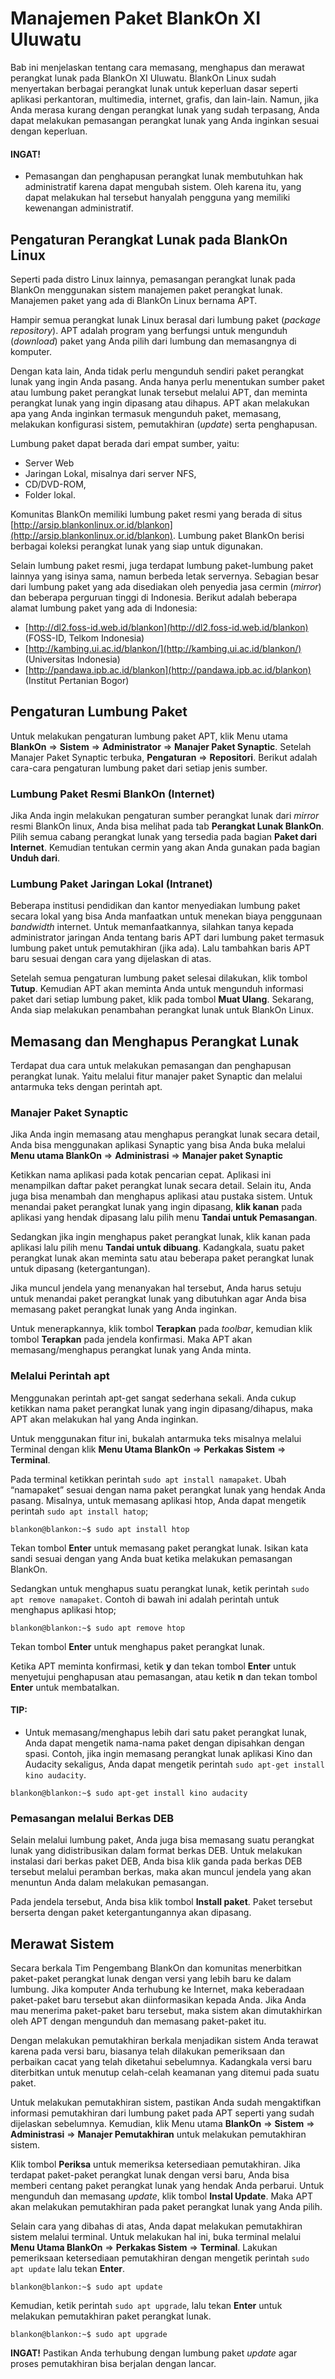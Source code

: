 # Manajemen Paket BlankOn XI Uluwatu

Bab ini menjelaskan tentang cara memasang, menghapus dan merawat perangkat lunak pada BlankOn XI Uluwatu. BlankOn Linux sudah menyertakan berbagai perangkat lunak untuk keperluan dasar seperti aplikasi perkantoran, multimedia, internet, grafis, dan lain-lain. Namun, jika Anda merasa kurang dengan perangkat lunak yang sudah terpasang, Anda dapat melakukan pemasangan perangkat lunak yang Anda inginkan sesuai dengan keperluan.

#### INGAT!
  * Pemasangan dan penghapusan perangkat lunak membutuhkan hak administratif karena dapat mengubah sistem. Oleh karena itu, yang dapat melakukan hal tersebut hanyalah pengguna yang memiliki kewenangan administratif.

## Pengaturan Perangkat Lunak pada BlankOn Linux
Seperti pada distro Linux lainnya, pemasangan perangkat lunak pada BlankOn menggunakan sistem manajemen paket perangkat lunak. Manajemen paket yang ada di BlankOn Linux bernama APT.

Hampir semua perangkat lunak Linux berasal dari lumbung paket (*package repository*). APT adalah program yang berfungsi untuk mengunduh (*download*) paket yang Anda pilih dari lumbung dan memasangnya di komputer.

Dengan kata lain, Anda tidak perlu mengunduh sendiri paket perangkat lunak yang ingin Anda pasang. Anda hanya perlu menentukan sumber paket atau lumbung paket perangkat lunak tersebut melalui APT, dan meminta perangkat lunak yang ingin dipasang atau dihapus. APT akan melakukan apa yang Anda inginkan termasuk mengunduh paket, memasang, melakukan konfigurasi sistem, pemutakhiran (*update*) serta penghapusan.

Lumbung paket dapat berada dari empat sumber, yaitu:
  * Server Web
  * Jaringan Lokal, misalnya dari server NFS, 
  * CD/DVD-ROM,
  * Folder lokal.

Komunitas BlankOn memiliki lumbung paket resmi yang berada di situs [http://arsip.blankonlinux.or.id/blankon](http://arsip.blankonlinux.or.id/blankon). Lumbung paket BlankOn berisi berbagai koleksi perangkat lunak yang siap untuk digunakan.

Selain lumbung paket resmi, juga terdapat lumbung paket-lumbung paket lainnya yang isinya sama, namun berbeda letak servernya. Sebagian besar dari lumbung paket yang ada disediakan oleh penyedia jasa cermin (*mirror*) dan beberapa perguruan tinggi di Indonesia. Berikut adalah beberapa alamat lumbung paket yang ada di Indonesia:

  * [http://dl2.foss-id.web.id/blankon](http://dl2.foss-id.web.id/blankon) (FOSS-ID, Telkom Indonesia)
  * [http://kambing.ui.ac.id/blankon/](http://kambing.ui.ac.id/blankon/) (Universitas Indonesia)
  * [http://pandawa.ipb.ac.id/blankon](http://pandawa.ipb.ac.id/blankon) (Institut Pertanian Bogor)

## Pengaturan Lumbung Paket

Untuk melakukan pengaturan lumbung paket APT, klik Menu utama **BlankOn** => **Sistem** => **Administrator** => **Manajer Paket Synaptic**. Setelah Manajer Paket Synaptic terbuka, **Pengaturan** => **Repositori**. Berikut adalah cara-cara pengaturan lumbung paket dari setiap jenis sumber.

### Lumbung Paket Resmi BlankOn (Internet)
Jika Anda ingin melakukan pengaturan sumber perangkat lunak dari *mirror* resmi BlankOn linux, Anda bisa melihat pada tab **Perangkat Lunak BlankOn**. Pilih semua cabang perangkat lunak yang tersedia pada bagian **Paket dari Internet**. Kemudian tentukan cermin yang akan Anda gunakan pada bagian **Unduh dari**.

### Lumbung Paket Jaringan Lokal (Intranet)
Beberapa institusi pendidikan dan kantor menyediakan lumbung paket secara lokal yang bisa Anda manfaatkan untuk menekan biaya penggunaan *bandwidth* internet. Untuk memanfaatkannya, silahkan tanya kepada administrator jaringan Anda tentang baris APT dari lumbung paket termasuk lumbung paket untuk pemutakhiran (jika ada). Lalu tambahkan baris APT baru sesuai dengan cara yang dijelaskan di atas.

Setelah semua pengaturan lumbung paket selesai dilakukan, klik tombol **Tutup**. Kemudian APT akan meminta Anda untuk mengunduh informasi paket dari setiap lumbung paket, klik pada tombol **Muat Ulang**. Sekarang, Anda siap melakukan penambahan perangkat lunak untuk BlankOn Linux.

## Memasang dan Menghapus Perangkat Lunak
Terdapat dua cara untuk melakukan pemasangan dan penghapusan perangkat lunak. Yaitu melalui fitur manajer paket Synaptic dan melalui antarmuka teks dengan perintah apt.

### Manajer Paket Synaptic
Jika Anda ingin memasang atau menghapus perangkat lunak secara detail, Anda bisa menggunakan aplikasi Synaptic yang bisa Anda buka melalui **Menu utama BlankOn** =>  **Administrasi** => **Manajer paket Synaptic**

Ketikkan nama aplikasi pada kotak pencarian cepat. Aplikasi ini menampilkan daftar paket perangkat lunak secara detail. Selain itu,  Anda juga bisa menambah dan menghapus aplikasi atau pustaka sistem. Untuk menandai paket perangkat lunak yang ingin dipasang, **klik kanan** pada aplikasi yang hendak dipasang lalu pilih menu **Tandai untuk Pemasangan**.

Sedangkan jika ingin menghapus paket perangkat lunak, klik kanan pada aplikasi lalu pilih menu **Tandai untuk dibuang**. Kadangkala, suatu paket perangkat lunak akan meminta satu atau beberapa paket perangkat lunak untuk dipasang (ketergantungan).

Jika muncul jendela yang menanyakan hal tersebut, Anda harus setuju untuk menandai paket perangkat lunak yang dibutuhkan agar Anda bisa memasang paket perangkat lunak yang Anda inginkan.

Untuk menerapkannya, klik tombol **Terapkan** pada *toolbar*, kemudian klik tombol **Terapkan** pada jendela konfirmasi. Maka APT akan memasang/menghapus perangkat lunak yang Anda minta.

### Melalui Perintah apt
Menggunakan perintah apt-get sangat sederhana sekali. Anda cukup ketikkan nama paket perangkat lunak yang ingin dipasang/dihapus, maka APT akan melakukan hal yang Anda inginkan.

Untuk menggunakan fitur ini, bukalah antarmuka teks misalnya melalui Terminal dengan klik **Menu Utama BlankOn** => **Perkakas Sistem** => **Terminal**.

Pada terminal ketikkan perintah `sudo apt install namapaket`. Ubah “namapaket” sesuai dengan nama paket perangkat lunak yang hendak Anda pasang. Misalnya, untuk memasang aplikasi htop, Anda dapat mengetik perintah `sudo apt install hatop`;
```terminal
blankon@blankon:~$ sudo apt install htop
```
Tekan tombol **Enter** untuk memasang paket perangkat lunak. Isikan kata sandi sesuai dengan yang Anda buat ketika melakukan pemasangan BlankOn.

Sedangkan untuk menghapus suatu perangkat lunak, ketik perintah `sudo apt remove namapaket`. Contoh di bawah ini adalah perintah untuk menghapus aplikasi htop;
```terminal
blankon@blankon:~$ sudo apt remove htop
```
Tekan tombol **Enter** untuk menghapus paket perangkat lunak.

Ketika APT meminta konfirmasi, ketik **y** dan tekan tombol **Enter** untuk menyetujui penghapusan atau pemasangan, atau ketik **n** dan tekan tombol **Enter** untuk membatalkan.

#### TIP:
  * Untuk memasang/menghapus lebih dari satu paket perangkat lunak, Anda dapat mengetik nama-nama paket dengan dipisahkan dengan spasi. Contoh, jika ingin memasang perangkat lunak aplikasi Kino dan Audacity sekaligus, Anda dapat mengetik perintah `sudo apt-get install kino audacity`.
```terminal
blankon@blankon:~$ sudo apt-get install kino audacity
```

### Pemasangan melalui Berkas DEB
Selain melalui lumbung paket, Anda juga bisa memasang suatu perangkat lunak yang didistribusikan dalam format berkas DEB. Untuk melakukan instalasi dari berkas paket DEB, Anda bisa klik ganda pada berkas DEB tersebut melalui peramban berkas, maka akan muncul jendela yang akan menuntun Anda dalam melakukan pemasangan.

Pada jendela tersebut, Anda bisa klik tombol **Install paket**. Paket tersebut berserta dengan paket ketergantungannya akan dipasang.

## Merawat Sistem
Secara berkala Tim Pengembang BlankOn dan komunitas menerbitkan paket-paket perangkat lunak dengan versi yang lebih baru ke dalam lumbung. Jika komputer Anda terhubung ke Internet, maka keberadaan paket-paket baru tersebut akan diinformasikan kepada Anda. Jika Anda mau menerima paket-paket baru tersebut, maka sistem akan dimutakhirkan oleh APT dengan mengunduh dan memasang paket-paket itu.

Dengan melakukan pemutakhiran berkala menjadikan sistem Anda terawat karena pada versi baru, biasanya telah dilakukan pemeriksaan dan perbaikan cacat yang telah diketahui sebelumnya. Kadangkala versi baru diterbitkan untuk menutup celah-celah keamanan yang ditemui pada suatu paket.

Untuk melakukan pemutakhiran sistem, pastikan Anda sudah mengaktifkan informasi pemutakhiran dari lumbung paket pada APT seperti yang sudah dijelaskan sebelumnya. Kemudian, klik Menu utama **BlankOn** => **Sistem** => **Administrasi** => **Manajer Pemutakhiran** untuk melakukan pemutakhiran sistem.

Klik tombol **Periksa** untuk memeriksa ketersediaan pemutakhiran. Jika terdapat paket-paket perangkat lunak dengan versi baru, Anda bisa memberi centang paket perangkat lunak yang hendak Anda perbarui. Untuk mengunduh dan memasang *update*, klik tombol **Instal Update**. Maka APT akan melakukan pemutakhiran pada paket perangkat lunak yang Anda pilih.

Selain cara yang dibahas di atas, Anda dapat melakukan pemutakhiran sistem melalui terminal. Untuk melakukan hal ini, buka terminal melalui **Menu Utama BlankOn** => **Perkakas Sistem** => **Terminal**. Lakukan pemeriksaan ketersediaan pemutakhiran dengan mengetik perintah `sudo apt update` lalu tekan **Enter**.
```terminal
blankon@blankon:~$ sudo apt update
```

Kemudian, ketik perintah `sudo apt upgrade`, lalu tekan **Enter** untuk melakukan pemutakhiran paket perangkat lunak.
```terminal
blankon@blankon:~$ sudo apt upgrade
```

**INGAT!** Pastikan Anda terhubung dengan lumbung paket *update* agar proses pemutakhiran bisa berjalan dengan lancar.
 

